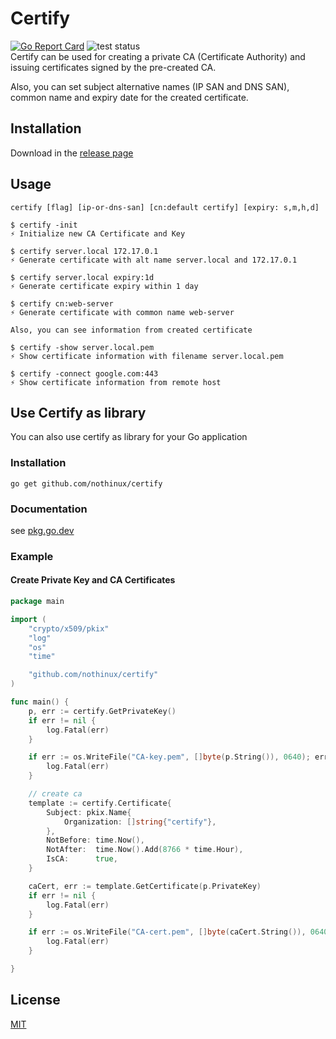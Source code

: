 # Certify
[![Go Report Card](https://goreportcard.com/badge/github.com/nothinux/certify)](https://goreportcard.com/report/github.com/nothinux/certify)  ![test status](https://github.com/nothinux/go-ps/actions/workflows/test.yml/badge.svg?branch=master)  
Certify can be used for creating a private CA (Certificate Authority) and issuing certificates signed by the pre-created CA.

Also, you can set subject alternative names (IP SAN and DNS SAN), common name and expiry date for the created certificate.

## Installation
Download in the [release page](https://github.com/nothinux/certify/releases)

## Usage
```
certify [flag] [ip-or-dns-san] [cn:default certify] [expiry: s,m,h,d]

$ certify -init
⚡️ Initialize new CA Certificate and Key

$ certify server.local 172.17.0.1
⚡️ Generate certificate with alt name server.local and 172.17.0.1

$ certify server.local expiry:1d
⚡️ Generate certificate expiry within 1 day

$ certify cn:web-server
⚡️ Generate certificate with common name web-server

Also, you can see information from created certificate

$ certify -show server.local.pem
⚡️ Show certificate information with filename server.local.pem

$ certify -connect google.com:443
⚡️ Show certificate information from remote host
```

## Use Certify as library
You can also use certify as library for your Go application

### Installation
```
go get github.com/nothinux/certify
```
### Documentation
see [pkg.go.dev](https://pkg.go.dev/github.com/nothinux/go-ps)
### Example
#### Create Private Key and CA Certificates
``` go
package main

import (
	"crypto/x509/pkix"
	"log"
	"os"
	"time"

	"github.com/nothinux/certify"
)

func main() {
	p, err := certify.GetPrivateKey()
	if err != nil {
		log.Fatal(err)
	}

	if err := os.WriteFile("CA-key.pem", []byte(p.String()), 0640); err != nil {
		log.Fatal(err)
	}

	// create ca
	template := certify.Certificate{
		Subject: pkix.Name{
			Organization: []string{"certify"},
		},
		NotBefore: time.Now(),
		NotAfter:  time.Now().Add(8766 * time.Hour),
		IsCA:      true,
	}

	caCert, err := template.GetCertificate(p.PrivateKey)
	if err != nil {
		log.Fatal(err)
	}

	if err := os.WriteFile("CA-cert.pem", []byte(caCert.String()), 0640); err != nil {
		log.Fatal(err)
	}

}

```

## License
[MIT](https://github.com/nothinux/certify/blob/master/LICENSE)

